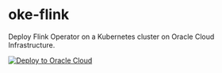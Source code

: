 # oke-flink

Deploy Flink Operator on a Kubernetes cluster on Oracle Cloud Infrastructure.

[![Deploy to Oracle Cloud][magic_button]][magic_oke_flink_stack]

[magic_button]: https://oci-resourcemanager-plugin.plugins.oci.oraclecloud.com/latest/deploy-to-oracle-cloud.svg
[magic_oke_flink_stack]: https://cloud.oracle.com/resourcemanager/stacks/create?zipUrl=https://github.com/streamnsight/oke-flink/releases/latest/download/oke-flink.zip

